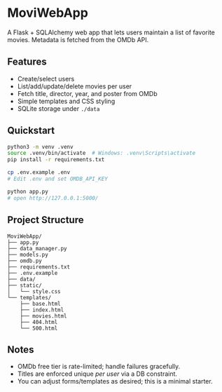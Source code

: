 # MoviWebApp

A Flask + SQLAlchemy web app that lets users maintain a list of favorite movies.
Metadata is fetched from the OMDb API.

## Features
- Create/select users
- List/add/update/delete movies per user
- Fetch title, director, year, and poster from OMDb
- Simple templates and CSS styling
- SQLite storage under `./data`

## Quickstart

```bash
python3 -m venv .venv
source .venv/bin/activate  # Windows: .venv\Scripts\activate
pip install -r requirements.txt

cp .env.example .env
# Edit .env and set OMDB_API_KEY

python app.py
# open http://127.0.0.1:5000/
```

## Project Structure
```
MoviWebApp/
├── app.py
├── data_manager.py
├── models.py
├── omdb.py
├── requirements.txt
├── .env.example
├── data/
├── static/
│   └── style.css
└── templates/
    ├── base.html
    ├── index.html
    ├── movies.html
    ├── 404.html
    └── 500.html
```

## Notes
- OMDb free tier is rate-limited; handle failures gracefully.
- Titles are enforced unique *per user* via a DB constraint.
- You can adjust forms/templates as desired; this is a minimal starter.